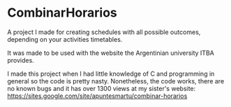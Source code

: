 # CombinarHorarios
A project I made for creating schedules with all possible outcomes, depending on your activities timetables.

It was made to be used with the website the Argentinian university ITBA provides.

I made this project when I had little knowledge of C and programming in general so the code is pretty nasty. Nonetheless, the code works, there are no known bugs and it has over 1300 views at my sister's website: https://sites.google.com/site/apuntesmartu/combinar-horarios